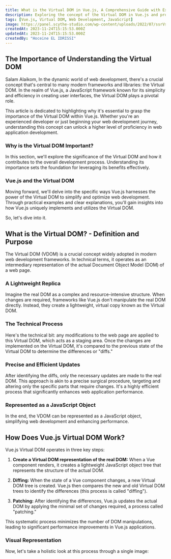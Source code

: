 ```yaml
---
title: What is the Virtual DOM in Vue.js, A Comprehensive Guide with Examples
description: Exploring the concept of the Virtual DOM in Vue.js and providing practical examples for better understanding.
tags: [Vue.js, Virtual DOM, Web Development, JavaScript]
image: https://panel.scythe-studio.com/wp-content/uploads/2022/07/ssrVscsr-1.png
createdAt: 2023-11-24T15:15:53.000Z
updatedAt: 2023-11-24T15:15:53.000Z
createdBy: "Hoceine EL IDRISSI"
---
```


## The Importance of Understanding the Virtual DOM

Salam Alaikom, In the dynamic world of web development, there's a crucial concept that's central to many modern frameworks and libraries: the Virtual DOM. In the realm of Vue.js, a JavaScript framework known for its simplicity and efficiency in creating user interfaces, the Virtual DOM plays a pivotal role.

This article is dedicated to highlighting why it's essential to grasp the importance of the Virtual DOM within Vue.js. Whether you're an experienced developer or just beginning your web development journey, understanding this concept can unlock a higher level of proficiency in web application development.

### Why is the Virtual DOM Important?

In this section, we'll explore the significance of the Virtual DOM and how it contributes to the overall development process. Understanding its importance sets the foundation for leveraging its benefits effectively.

### Vue.js and the Virtual DOM

Moving forward, we'll delve into the specific ways Vue.js harnesses the power of the Virtual DOM to simplify and optimize web development. Through practical examples and clear explanations, you'll gain insights into how Vue.js uniquely implements and utilizes the Virtual DOM.

So, let's dive into it.

## What is the Virtual DOM? - Definition and Purpose

The Virtual DOM (VDOM) is a crucial concept widely adopted in modern web development frameworks. In technical terms, it operates as an intermediary representation of the actual Document Object Model (DOM) of a web page.

### A Lightweight Replica

Imagine the real DOM as a complex and resource-intensive structure. When changes are required, frameworks like Vue.js don't manipulate the real DOM directly. Instead, they create a lightweight, virtual copy known as the Virtual DOM.

### The Technical Process

Here's the technical bit: any modifications to the web page are applied to this Virtual DOM, which acts as a staging area. Once the changes are implemented on the Virtual DOM, it's compared to the previous state of the Virtual DOM to determine the differences or "diffs."

### Precise and Efficient Updates

After identifying the diffs, only the necessary updates are made to the real DOM. This approach is akin to a precise surgical procedure, targeting and altering only the specific parts that require changes. It's a highly efficient process that significantly enhances web application performance.

### Represented as a JavaScript Object

In the end, the VDOM can be represented as a JavaScript object, simplifying web development and enhancing performance.

<MdImage text="/images/blog/vdom/vdom1.png"></MdImage>

## How Does Vue.js Virtual DOM Work?

Vue.js Virtual DOM operates in three key steps:

1. **Create a Virtual DOM representation of the real DOM:**
   When a Vue component renders, it creates a lightweight JavaScript object tree that represents the structure of the actual DOM.

2. **Diffing:**
   When the state of a Vue component changes, a new Virtual DOM tree is created. Vue.js then compares the new and old Virtual DOM trees to identify the differences (this process is called "diffing").

3. **Patching:**
   After identifying the differences, Vue.js updates the actual DOM by applying the minimal set of changes required, a process called "patching."

This systematic process minimizes the number of DOM manipulations, leading to significant performance improvements in Vue.js applications.

### Visual Representation

Now, let's take a holistic look at this process through a single image:

<MdImage text="/images/blog/vdom/vdom2.jpg"></MdImage>
